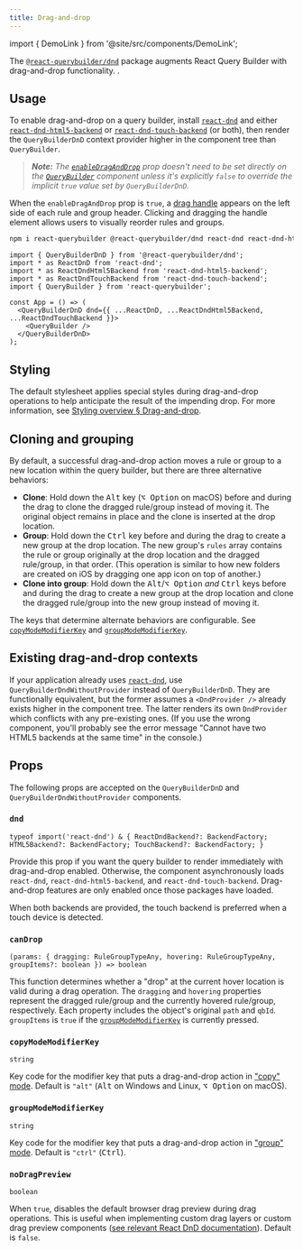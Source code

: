 ```yaml
---
title: Drag-and-drop
---
```


import { DemoLink } from '@site/src/components/DemoLink';

The [`@react-querybuilder/dnd`](https://www.npmjs.com/package/@react-querybuilder/dnd) package augments React Query Builder with drag-and-drop functionality. <DemoLink option="enableDragAndDrop" />.

## Usage

To enable drag-and-drop on a query builder, install [`react-dnd`](https://www.npmjs.com/package/react-dnd) and either [`react-dnd-html5-backend`](https://www.npmjs.com/package/react-dnd-html5-backend) or [`react-dnd-touch-backend`](https://www.npmjs.com/package/react-dnd-touch-backend) (or both), then render the `QueryBuilderDnD` context provider higher in the component tree than `QueryBuilder`.

> _**Note:** The [`enableDragAndDrop`](./components/querybuilder#enabledraganddrop) prop doesn't need to be set directly on the [`QueryBuilder`](./components/querybuilder) component unless it's explicitly `false` to override the implicit `true` value set by `QueryBuilderDnD`._

When the `enableDragAndDrop` prop is `true`, a [drag handle](./components/draghandle) appears on the left side of each rule and group header. Clicking and dragging the handle element allows users to visually reorder rules and groups.

```bash npm2yarn
npm i react-querybuilder @react-querybuilder/dnd react-dnd react-dnd-html5-backend react-dnd-touch-backend
```

```tsx
import { QueryBuilderDnD } from '@react-querybuilder/dnd';
import * as ReactDnD from 'react-dnd';
import * as ReactDndHtml5Backend from 'react-dnd-html5-backend';
import * as ReactDndTouchBackend from 'react-dnd-touch-backend';
import { QueryBuilder } from 'react-querybuilder';

const App = () => (
  <QueryBuilderDnD dnd={{ ...ReactDnD, ...ReactDndHtml5Backend, ...ReactDndTouchBackend }}>
    <QueryBuilder />
  </QueryBuilderDnD>
);
```

## Styling

The default stylesheet applies special styles during drag-and-drop operations to help anticipate the result of the impending drop. For more information, see [Styling overview § Drag-and-drop](./styling/overview#drag-and-drop).

## Cloning and grouping

By default, a successful drag-and-drop action moves a rule or group to a new location within the query builder, but there are three alternative behaviors:

- **Clone**: Hold down the <kbd>Alt</kbd> key (<kbd>⌥ Option</kbd> on macOS) before and during the drag to clone the dragged rule/group instead of moving it. The original object remains in place and the clone is inserted at the drop location.
- **Group**: Hold down the <kbd>Ctrl</kbd> key before and during the drag to create a new group at the drop location. The new group's `rules` array contains the rule or group originally at the drop location and the dragged rule/group, in that order. (This operation is similar to how new folders are created on iOS by dragging one app icon on top of another.)
- **Clone into group**: Hold down the <kbd>Alt</kbd>/<kbd>⌥ Option</kbd> _and_ <kbd>Ctrl</kbd> keys before and during the drag to create a new group at the drop location and clone the dragged rule/group into the new group instead of moving it.

The keys that determine alternate behaviors are configurable. See [`copyModeModifierKey`](#copymodemodifierkey) and [`groupModeModifierKey`](#groupmodemodifierkey).

## Existing drag-and-drop contexts

If your application already uses [`react-dnd`](https://react-dnd.github.io/react-dnd/), use `QueryBuilderDndWithoutProvider` instead of `QueryBuilderDnD`. They are functionally equivalent, but the former assumes a `<DndProvider />` already exists higher in the component tree. The latter renders its own `DndProvider` which conflicts with any pre-existing ones. (If you use the wrong component, you'll probably see the error message "Cannot have two HTML5 backends at the same time" in the console.)

## Props

The following props are accepted on the `QueryBuilderDnD` and `QueryBuilderDndWithoutProvider` components.

### `dnd`

`typeof import('react-dnd') & { ReactDndBackend?: BackendFactory; HTML5Backend?: BackendFactory; TouchBackend?: BackendFactory; }`

Provide this prop if you want the query builder to render immediately with drag-and-drop enabled. Otherwise, the component asynchronously loads `react-dnd`, `react-dnd-html5-backend`, and `react-dnd-touch-backend`. Drag-and-drop features are only enabled once those packages have loaded.

When both backends are provided, the touch backend is preferred when a touch device is detected.

### `canDrop`

`(params: { dragging: RuleGroupTypeAny, hovering: RuleGroupTypeAny, groupItems?: boolean }) => boolean`

This function determines whether a "drop" at the current hover location is valid during a drag operation. The `dragging` and `hovering` properties represent the dragged rule/group and the currently hovered rule/group, respectively. Each property includes the object's original `path` and `qbId`. `groupItems` is `true` if the [`groupModeModifierKey`](#groupmodemodifierkey) is currently pressed.

### `copyModeModifierKey`

`string`

Key code for the modifier key that puts a drag-and-drop action in ["copy" mode](#cloning-and-grouping). Default is `"alt"` (<kbd>Alt</kbd> on Windows and Linux, <kbd>⌥ Option</kbd> on macOS).

### `groupModeModifierKey`

`string`

Key code for the modifier key that puts a drag-and-drop action in ["group" mode](#cloning-and-grouping). Default is `"ctrl"` (<kbd>Ctrl</kbd>).

### `noDragPreview`

`boolean`

When `true`, disables the default browser drag preview during drag operations. This is useful when implementing custom drag layers or custom drag preview components ([see relevant React DnD documentation](https://react-dnd.github.io/react-dnd/examples/drag-around/custom-drag-layer)). Default is `false`.

